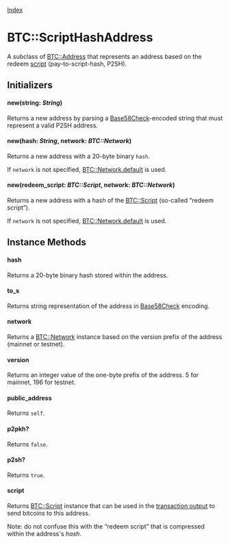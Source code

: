 [Index](index.md)

BTC::ScriptHashAddress
=====================

A subclass of [BTC::Address](address.md) that represents an address based on the redeem [script](script.md) (pay-to-script-hash, P2SH).

Initializers
------------

#### new(string: *String*)

Returns a new address by parsing a [Base58Check](base58.md)-encoded string that must represent a valid P2SH address.

#### new(hash: *String*, network: *BTC::Network*)

Returns a new address with a 20-byte binary `hash`.

If `network` is not specified, [BTC::Network.default](network.md#default) is used.

#### new(redeem_script: *BTC::Script*, network: *BTC::Network*)

Returns a new address with a hash of the [BTC::Script](script.md) (so-called “redeem script”).

If `network` is not specified, [BTC::Network.default](network.md#default) is used.


Instance Methods
----------------

#### hash

Returns a 20-byte binary hash stored within the address.

#### to_s

Returns string representation of the address in [Base58Check](base58.md) encoding.

#### network

Returns a [BTC::Network](network.md) instance based on the version prefix of the address (mainnet or testnet).

#### version

Returns an integer value of the one-byte prefix of the address. 5 for mainnet, 196 for testnet.

#### public_address

Returns `self`.

#### p2pkh?

Returns `false`.

#### p2sh?

Returns `true`.

#### script

Returns [BTC::Script](script.md) instance that can be used in the [transaction output](transaction_output.md) to send bitcoins to this address. 

Note: do not confuse this with the “redeem script” that is compressed within the address's *hash*. 

